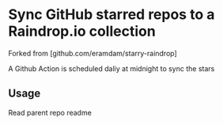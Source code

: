 # Sync GitHub starred repos to a Raindrop.io collection

Forked from [github.com/eramdam/starry-raindrop]

A Github Action is scheduled daliy at midnight to sync the stars

## Usage

Read parent repo readme
